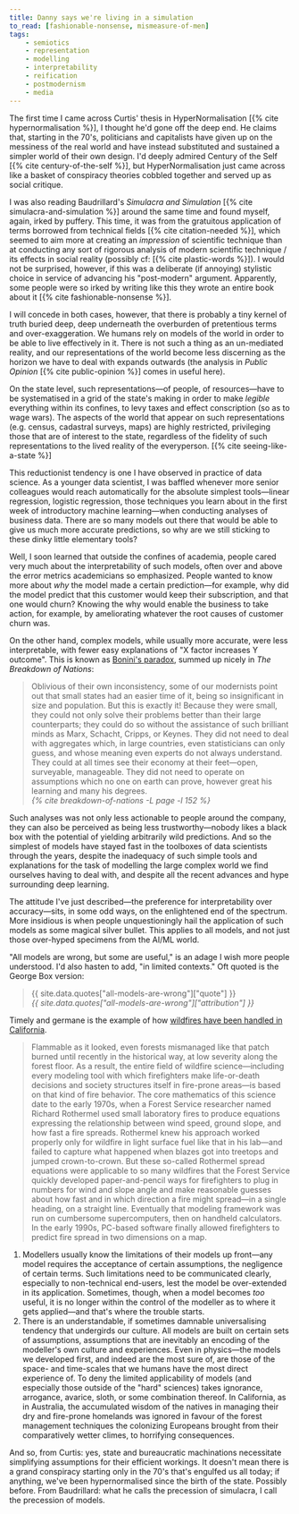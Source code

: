```yaml
---
title: Danny says we're living in a simulation
to_read: [fashionable-nonsense, mismeasure-of-men]
tags:
    - semiotics
    - representation
    - modelling
    - interpretability
    - reification
    - postmodernism
    - media
---
```


The first time I came across Curtis' thesis in HyperNormalisation [{% cite
hypernormalisation %}], I thought he'd gone off the deep end. He claims that,
starting in the 70's, politicians and capitalists have given up on the
messiness of the real world and have instead substituted and sustained a
simpler world of their own design. I'd deeply admired Century of the Self [{%
cite century-of-the-self %}], but HyperNormalisation just came across like a
basket of conspiracy theories cobbled together and served up as social
critique.

I was also reading Baudrillard's *Simulacra and Simulation* [{% cite
simulacra-and-simulation %}] around the same time and found myself, again,
irked by puffery. This time, it was from the gratuitous application of terms
borrowed from technical fields [{% cite citation-needed %}], which seemed to aim
more at creating an *impression* of scientific technique than at conducting
any sort of rigorous analysis of modern scientific technique / its effects in
social reality (possibly cf: [{% cite plastic-words %}]). I would not be
surprised, however, if this was a deliberate (if annoying) stylistic choice in
service of advancing his "post-modern" argument. Apparently, some people
were so irked by writing like this they wrote an entire book about it
[{% cite fashionable-nonsense %}].

I will concede in both cases, however, that there is probably a tiny kernel of
truth buried deep, deep underneath the overburden of pretentious terms and
over-exaggeration. We humans rely on models of the world in order to be able
to live effectively in it. There is not such a thing as an un-mediated
reality, and our representations of the world become less discerning as the
horizon we have to deal with expands outwards (the analysis in *Public
Opinion* [{% cite public-opinion %}] comes in useful here).

On the state level, such representations—of people, of resources—have to be
systematised in a grid of the state's making in order to make *legible*
everything within its confines, to levy taxes and effect conscription (so as
to wage wars). The aspects of the world that appear on such representations
(e.g. census, cadastral surveys, maps) are highly restricted, privileging
those that are of interest to the state, regardless of the fidelity of such
representations to the lived reality of the everyperson. [{%
cite seeing-like-a-state %}]

This reductionist tendency is one I have observed in practice of data science.
As a younger data scientist, I was baffled whenever more senior colleagues
would reach automatically for the absolute simplest tools—linear regression,
logistic regression, those techniques you learn about in the first week of
introductory machine learning—when conducting analyses of business data. There
are so many models out there that would be able to give us much more accurate
predictions, so why are we still sticking to these dinky little elementary
tools?

Well, I soon learned that outside the confines of academia, people cared very
much about the interpretability of such models, often over and above the error
metrics academicians so emphasized. People wanted to know more about *why* the
model made a certain prediction—for example, why did the model predict that
this customer would keep their subscription, and that one would churn? Knowing
the why would enable the business to take action, for example, by ameliorating
whatever the root causes of customer churn was.

On the other hand, complex models, while usually more accurate, were less
interpretable, with fewer easy explanations of "X factor increases Y outcome".
This is known as [Bonini's paradox][bonini], summed up nicely in *The
Breakdown of Nations*:

<blockquote>
  <div class="quote" markdown="1">
Oblivious of their own inconsistency, some of our modernists point out that
small states had an easier time of it, being so insignificant in size and
population. But this is exactly it! Because they were small, they could not
only solve their problems better than their large counterparts; they could
do so without the assistance of such brilliant minds as Marx, Schacht,
Cripps, or Keynes. They did not need to deal with aggregates which, in large
countries, even statisticians can only guess, and whose meaning even experts
do not always understand. They could at all times see their economy at their
feet—open, surveyable, manageable. They did not need to operate on
assumptions which no one on earth can prove, however great his learning and
many his degrees.
  </div>
  <cite class="attribution">
      {% cite breakdown-of-nations -L page -l 152 %}
  </cite>
</blockquote>

Such analyses was not only less actionable to people around the company, they
can also be perceived as being less trustworthy—nobody likes a black box with
the potential of yielding arbitrarily wild predictions. And so the simplest of
models have stayed fast in the toolboxes of data scientists through the years,
despite the inadequacy of such simple tools and explanations for the task of
modelling the large complex world we find ourselves having to deal with, and
despite all the recent advances and hype surrounding deep learning.

The attitude I've just described—the preference for interpretability over
accuracy—sits, in some odd ways, on the enlightened end of the spectrum. More
insidious is when people unquestioningly hail the application of such models
as some magical silver bullet. This applies to all models, and not just those
over-hyped specimens from the AI/ML world.

"All models are wrong, but some are useful," is an adage I wish more people
understood. I'd also hasten to add, "in limited contexts." Oft quoted is the
George Box version:

<blockquote>
<div class="quote">
{{ site.data.quotes["all-models-are-wrong"]["quote"] }}
</div>
<cite class="attribution">
{{ site.data.quotes["all-models-are-wrong"]["attribution"] }}
</cite>
</blockquote>

Timely and germane is the example of how [wildfires have been handled in
California][wildfire]. 

> Flammable as it looked, even forests mismanaged like that patch burned until
> recently in the historical way, at low severity along the forest floor. As a
> result, the entire field of wildfire science—including every modeling tool
> with which firefighters make life-or-death decisions and society structures
> itself in fire-prone areas—is based on that kind of fire behavior. The core
> mathematics of this science date to the early 1970s, when a Forest Service
> researcher named Richard Rothermel used small laboratory fires to produce
> equations expressing the relationship between wind speed, ground slope, and
> how fast a fire spreads. Rothermel knew his approach worked properly only
> for wildfire in light surface fuel like that in his lab—and failed to
> capture what happened when blazes got into treetops and jumped
> crown-to-crown. But these so-called Rothermel spread equations were
> applicable to so many wildfires that the Forest Service quickly developed
> paper-and-pencil ways for firefighters to plug in numbers for wind and slope
> angle and make reasonable guesses about how fast and in which direction a
> fire might spread—in a single heading, on a straight line. Eventually that
> modeling framework was run on cumbersome supercomputers, then on handheld
> calculators. In the early 1990s, PC-based software finally allowed
> firefighters to predict fire spread in two dimensions on a map.

1.  Modellers usually know the limitations of their models up front—any model
    requires the acceptance of certain assumptions, the negligence of certain
    terms. Such limitations need to be communicated clearly, especially to
    non-technical end-users, lest the model be over-extended in its
    application. Sometimes, though, when a model becomes _too_ useful, it is
    no longer within the control of the modeller as to where it gets
    applied—and that's where the trouble starts.
2.  There is an understandable, if sometimes damnable universalising tendency
    that undergirds our culture. All models are built on certain sets of
    assumptions, assumptions that are inevitably an encoding of the modeller's
    own culture and experiences. Even in physics—the models we developed
    first, and indeed are the most sure of, are those of the space- and
    time-scales that we humans have the most direct experience of. To deny the
    limited applicability of models (and especially those outside of the
    "hard" sciences) takes ignorance, arrogance, avarice, sloth, or some
    combination thereof. In California, as in Australia, the accumulated
    wisdom of the natives in managing their dry and fire-prone homelands was
    ignored in favour of the forest management techniques the colonizing
    Europeans brought from their comparatively wetter climes, to horrifying
    consequences.

And so, from Curtis: yes, state and bureaucratic machinations necessitate
simplifying assumptions for their efficient workings. It doesn't mean there is
a grand conspiracy starting only in the 70's that's engulfed us all today; if
anything, we've been hypernormalised since the birth of the state. Possibly
before. From Baudrillard: what he calls the precession of simulacra, I call the
precession of models.

[bonini]: https://en.wikipedia.org/wiki/Bonini%27s_paradox
[wildfire]: https://www.wired.com/story/west-coast-california-wildfire-infernos/